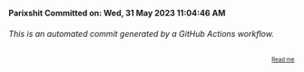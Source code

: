 **Parixshit Committed on: Wed, 31 May 2023 11:04:46 AM** <!-- 67649a36-529e-42f1-bcc7-afb99b58f2bd -->

###### This is an automated commit generated by a GitHub Actions workflow.

<div align="right"><sub><sup><a href="https://github.com/Parixshit/AutoCommit.git">Read me</a></sup></sub></div>
